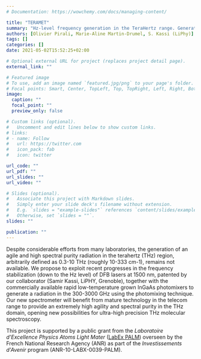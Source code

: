 ```yaml
---
# Documentation: https://wowchemy.com/docs/managing-content/

title: "TERAMET"
summary: "Hz-level frequency generation in the TeraHertz range. Generation, characterization, and applications "
authors: [Olivier Pirali, Marie-Aline Martin-Drumel, S. Kassi (LiPhy)]
tags: []
categories: []
date: 2021-05-02T15:52:25+02:00

# Optional external URL for project (replaces project detail page).
external_link: ""

# Featured image
# To use, add an image named `featured.jpg/png` to your page's folder.
# Focal points: Smart, Center, TopLeft, Top, TopRight, Left, Right, BottomLeft, Bottom, BottomRight.
image:
  caption: ""
  focal_point: ""
  preview_only: false

# Custom links (optional).
#   Uncomment and edit lines below to show custom links.
# links:
# - name: Follow
#   url: https://twitter.com
#   icon_pack: fab
#   icon: twitter

url_code: ""
url_pdf: ""
url_slides: ""
url_video: ""

# Slides (optional).
#   Associate this project with Markdown slides.
#   Simply enter your slide deck's filename without extension.
#   E.g. `slides = "example-slides"` references `content/slides/example-slides.md`.
#   Otherwise, set `slides = ""`.
slides: ""

publication: ""
---
```

Despite considerable efforts from many laboratories, the generation of an agile and high spectral purity radiation in the terahertz (THz) region, arbitrarily defined as 0.3-10 THz (roughly 10-333 cm-1), remains not available. We propose to exploit recent progresses in the frequency stabilization (down to the Hz level) of DFB lasers at 1500 nm, patented by our collaborator (Samir Kassi, LiPHY, Grenoble), together with the commercially available rapid low-temperature grown InGaAs photomixers to generate a radiation in the 300-3000 GHz using the photomixing technique. Our new spectrometer will benefit from mature technology in the telecom range to provide an extremely high agility and spectral purity in the THz domain, opening new possibilities for ultra-high precision THz molecular spectroscopy.

This project is supported by a public grant from the *Laboratoire d'Excellence Physics Atoms Light Mater* ([LabEx PALM](https://www.labex-palm.fr/)) overseen by the French National Research Agency (ANR) as part of the *Investissements d'Avenir* program (ANR-10-LABX-0039-PALM).

